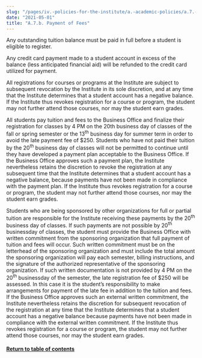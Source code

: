 ```yaml
---
slug: "/pages/iv.-policies-for-the-institute/a.-academic-policies/a.7.-policies-concerning-enrollment-and-payment-fees/a.7.b.-payment-of-fees"
date: "2021-05-01"
title: "A.7.b. Payment of Fees"
---
```


Any outstanding tuition balance must be paid in full before a student is eligible to register. 

Any credit card payment made to a student account in excess of the balance (less anticipated financial aid) will be refunded to the credit card utilized for payment. 

All registrations for courses or programs at the Institute are subject to subsequent revocation by the Institute in its sole discretion, and at any time that the Institute determines that a student account has a negative balance. If the Institute thus revokes registration for a course or program, the student may not further attend those courses, nor may the student earn grades.

All students pay tuition and fees to the Business Office and finalize their registration for classes by 4 PM on the 20th business day of classes of the fall or spring semester or the 13<sup>th</sup> business day for summer term in order to avoid the late payment fee of $250\. Students who have not paid their tuition by the 20<sup>th</sup> business day of classes will not be permitted to continue until they have developed a payment plan acceptable to the Business Office. If the Business Office approves such a payment plan, the Institute nevertheless retains the discretion to revoke the registration at any subsequent time that the Institute determines that a student account has a negative balance, because payments have not been made in compliance with the payment plan. If the Institute thus revokes registration for a course or program, the student may not further attend those courses, nor may the student earn grades. 

Students who are being sponsored by other organizations for full or partial tuition are responsible for the Institute receiving these payments by the 20<sup>th</sup> business day of classes. If such payments are not possible by 20<sup>th</sup> businessday of classes, the student must provide the Business Office with written commitment from the sponsoring organization that full payment of tuition and fees will occur. Such written commitment must be on the letterhead of the sponsoring organization and must include the total amount the sponsoring organization will pay each semester, billing instructions, and the signature of the authorized representative of the sponsoring organization. If such written documentation is not provided by 4 PM on the 20<sup>th</sup> businessday of the semester, the late registration fee of $250 will be assessed. In this case it is the student’s responsibility to make arrangements for payment of the late fee in addition to the tuition and fees. If the Business Office approves such an external written commitment, the Institute nevertheless retains the discretion for subsequent revocation of the registration at any time that the Institute determines that a student account has a negative balance because payments have not been made in compliance with the external written commitment. If the Institute thus revokes registration for a course or program, the student may not further attend those courses, nor may the student earn grades.

#### [Return to table of contents](http://www.middlebury.edu/about/handbook/iv.-policies-for-the-institute/a.-academic-policies/a.7.-policies-concerning-enrollment-and-payment-fees)